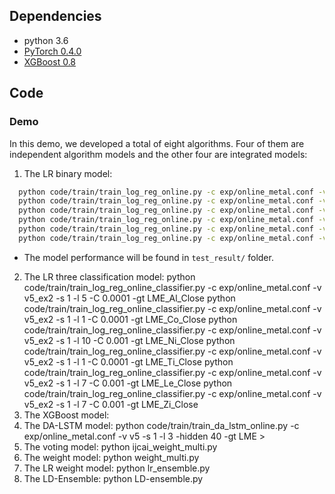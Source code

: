 
## Dependencies

* python 3.6
* [PyTorch 0.4.0](https://pytorch.org/get-started/locally/)
* [XGBoost 0.8](https://pypi.org/project/xgboost/)


## Code

### Demo

In this demo, we developed a total of eight algorithms. Four of them are independent algorithm models and the other four are integrated models:
  1. The LR binary model:
  ```bash
    python code/train/train_log_reg_online.py -c exp/online_metal.conf -v v5 -s 1 -l 7 -C 0.001 -gt LME_Al_Close 
    python code/train/train_log_reg_online.py -c exp/online_metal.conf -v v5 -s 1 -l 1 -C 0.0001 -gt LME_Co_Close 
    python code/train/train_log_reg_online.py -c exp/online_metal.conf -v v5 -s 1 -l 7 -C 0.01 -gt LME_Ni_Close 
    python code/train/train_log_reg_online.py -c exp/online_metal.conf -v v5 -s 1 -l 5 -C 0.01 -gt LME_Ti_Close 
    python code/train/train_log_reg_online.py -c exp/online_metal.conf -v v5 -s 1 -l 10 -C 0.01 -gt LME_Le_Close 
    python code/train/train_log_reg_online.py -c exp/online_metal.conf -v v5 -s 1 -l 10 -C 0.001 -gt LME_Zi_Close
   ```
 * The model performance will be found in `test_result/` folder.
 2.  The LR three classification model:
  python code/train/train_log_reg_online_classifier.py -c exp/online_metal.conf -v v5_ex2 -s 1 -l 5 -C 0.0001 -gt LME_Al_Close 
  python code/train/train_log_reg_online_classifier.py -c exp/online_metal.conf -v v5_ex2 -s 1 -l 1 -C 0.0001 -gt LME_Co_Close 
  python code/train/train_log_reg_online_classifier.py -c exp/online_metal.conf -v v5_ex2 -s 1 -l 10 -C 0.001 -gt LME_Ni_Close
  python code/train/train_log_reg_online_classifier.py -c exp/online_metal.conf -v v5_ex2 -s 1 -l 1 -C 0.0001 -gt LME_Ti_Close
  python code/train/train_log_reg_online_classifier.py -c exp/online_metal.conf -v v5_ex2 -s 1 -l 7 -C 0.001 -gt LME_Le_Close 
  python code/train/train_log_reg_online_classifier.py -c exp/online_metal.conf -v v5_ex2 -s 1 -l 7 -C 0.001 -gt LME_Zi_Close
 3. The XGBoost model:
 4. The DA-LSTM model:
  python code/train/train_da_lstm_online.py -c exp/online_metal.conf -v v5 -s 1 -l 3 -hidden 40 -gt LME > 
 5. The voting model:
  python ijcai_weight_multi.py
 6. The weight model:
  python weight_multi.py
 7. The LR weight model:
  python lr_ensemble.py 
 8. The LD-Ensemble:
  python LD-ensemble.py



